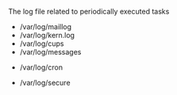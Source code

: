 The log file related to periodically executed tasks

* /var/log/maillog
* /var/log/kern.log
* /var/log/cups
* /var/log/messages
+ /var/log/cron
* /var/log/secure
